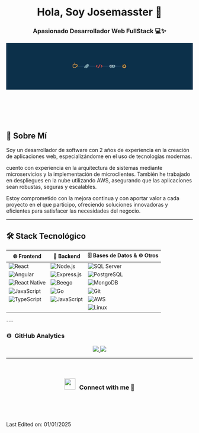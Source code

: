 <div align="center">
<h1>Hola, Soy Josemasster 👋</h1> 
</div>
<h3 align="center">
 Apasionado Desarrollador Web FullStack 💻✨ 
</h3>
<img src="./img/banner.jpeg"/>

<br><br>
---
## 🚀 Sobre Mí
Soy un desarrollador de software con 2 años de experiencia en la creación de aplicaciones web, especializándome en el uso de tecnologías modernas.

 cuento con experiencia en la arquitectura de sistemas mediante microservicios y la implementación de microclientes. También he trabajado en despliegues en la nube utilizando AWS, asegurando que las aplicaciones sean robustas, seguras y escalables.

Estoy comprometido con la mejora continua y con aportar valor a cada proyecto en el que participo, ofreciendo soluciones innovadoras y eficientes para satisfacer las necesidades del negocio.

---

## 🛠️ Stack Tecnológico  

<p align="center">

| 🌐 Frontend                            | 🔧 Backend                             | 🗄️ Bases de Datos & ⚙️ Otros           |
|----------------------------------------|----------------------------------------|----------------------------------------|
| ![React](https://img.shields.io/badge/React-20232A?style=flat&logo=react&logoColor=61DAFB)          | ![Node.js](https://img.shields.io/badge/Node.js-43853D?style=flat&logo=node.js&logoColor=white) | ![SQL Server](https://img.shields.io/badge/SQL_Server-CC2927?style=flat&logo=microsoft-sql-server&logoColor=white) |
| ![Angular](https://img.shields.io/badge/Angular-DD0031?style=flat&logo=angular&logoColor=white)    | ![Express.js](https://img.shields.io/badge/Express.js-404D59?style=flat)      | ![PostgreSQL](https://img.shields.io/badge/PostgreSQL-336791?style=flat&logo=postgresql&logoColor=white) |
| ![React Native](https://img.shields.io/badge/React_Native-20232A?style=flat&logo=react&logoColor=61DAFB) | ![Beego](https://img.shields.io/badge/Beego-35495E?style=flat&logo=go&logoColor=white) | ![MongoDB](https://img.shields.io/badge/MongoDB-47A248?style=flat&logo=mongodb&logoColor=white) |
| ![JavaScript](https://img.shields.io/badge/JavaScript-F7DF1E?style=flat&logo=javascript&logoColor=black) | ![Go](https://img.shields.io/badge/Go-00ADD8?style=flat&logo=go&logoColor=white) | ![Git](https://img.shields.io/badge/Git-F05032?style=flat&logo=git&logoColor=white) |
| ![TypeScript](https://img.shields.io/badge/TypeScript-3178C6?style=flat&logo=typescript&logoColor=white) | ![JavaScript](https://img.shields.io/badge/JavaScript-F7DF1E?style=flat&logo=javascript&logoColor=black) | ![AWS](https://img.shields.io/badge/AWS-232F3E?style=flat&logo=amazon-aws&logoColor=white) |
|                                        |                                        | ![Linux](https://img.shields.io/badge/Linux-FCC624?style=flat&logo=linux&logoColor=black) |
</p>
---


### ⚙️ &nbsp;GitHub Analytics

<p align="center">
  <a href="https://github.com/josemasster">
 <img height="180em" src="https://github-readme-stats-eight-theta.vercel.app/api?username=josemasster&show_icons=true&theme=algolia&include_all_commits=true&count_private=true"/>
  <img height="180em" src="https://github-readme-stats-eight-theta.vercel.app/api/top-langs/?username=josemasster&layout=compact&langs_count=8&theme=algolia"/>
  </a>
</p>

---
<br/>
<h3 align="center" > <img src="https://media.giphy.com/media/iY8CRBdQXODJSCERIr/giphy.gif" width="30" height="30" style="margin-right: 10px;">Connect with me 🤝 </h3>
<br><br><br>

Last Edited on: 01/01/2025



 
